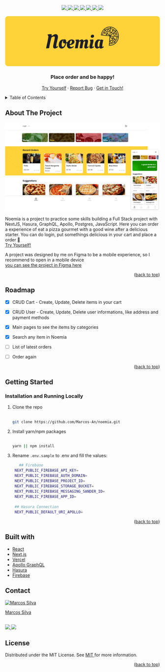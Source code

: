 <div id="top"></div>

<div align="center">
   <a href="#">
      <img src="https://img.shields.io/badge/TypeScript-007ACC?style=for-the-badge&logo=typescript&logoColor=white" /> 
  </a>
   <a href="#">
      <img src="https://img.shields.io/badge/next.js-000000?style=for-the-badge&logo=nextdotjs&logoColor=white" />    
   </a>
   <a href="#">
      <img src="https://img.shields.io/badge/Sass-CC6699?style=for-the-badge&logo=sass&logoColor=white" /> 
   </a>
   <a href="#">
      <img src="https://img.shields.io/badge/Hasura-131a2a?style=for-the-badge&logo=hasura&logoColor=1db3d0" /> 
   </a>
   <a href="#">
      <img src="https://img.shields.io/badge/Firebase-F29D0C?style=for-the-badge&logo=firebase&logoColor=white" />
   </a>
   <a href="#">
      <img src="https://img.shields.io/badge/Vercel-000000?style=for-the-badge&logo=vercel&logoColor=white" />
   </a>
   <a href="https://www.linkedin.com/in/marcos-antonio-579370160/" target="_blank">
      <img src="https://img.shields.io/badge/LinkedIn-0077B5?style=for-the-badge&logo=linkedin&logoColor=white" />
    </a>
</div>

<!-- PROJECT LOGO -->
<br />
<div align="center">
  <a href="https://noemia.vercel.app/" target="_blank"> 
    <img src="public/logo-readme.png" alt="Logo">
  </a>

  <h3 align="center">Place order and be happy!</h3>

  <p align="center"> 
    <a href="https://noemia.vercel.app/" target="_blank">Try Yourself</a>
    ·
    <a href="https://github.com/Marcos-An/noemia/issues" target="_blank">Report Bug</a>
    ·
    <a href="#contact">Get in Touch!</a>
  </p>
</div>

<!-- TABLE OF CONTENTS -->
<details>
  <summary>Table of Contents</summary>
  <ol>
    <li>
      <a href="#about-the-project">About The Project</a> 
    </li>
    <li><a href="#roadmap">Roadmap</a></li> 
    <li>
      <a href="#getting-started">Getting Started</a> 
    </li>  
    <li><a href="#built-with">Built With</a></li>
    <li><a href="#contact">Contact</a></li> 
    <li><a href="#license">Lisence</a></li> 
  </ol>
</details>

<!-- ABOUT THE PROJECT -->

## About The Project

<a href="https://noemia.vercel.app/" target="_blank">
  <img src="public/screen.png" alt="Logo">
</a> 

Noemia is a project to practice some skills building a Full Stack project with NextJS, Hasura, GraphQL, Apollo, Postgres, JavaScript. Here you can order a experience of eat a pizza gourmet with a good wine after a delicious starter. You can do login, put somethings delicious in your cart and place a order :tada:
<br>
<a href="https://noemia.vercel.app/" target="_blank">
  Try Yourself!
</a>


A project was designed by me on Figma to be a mobile experience, so I recommend to open in a mobile device  
<a href="https://www.figma.com/file/ufb1wgIyAIzvQFVaJtYWkH/Noemia?node-id=0%3A1" target="_blank">you can see the project in Figma here</a>
 

<p align="right">(<a href="#top">back to top</a>)</p>


<!-- ROADMAP -->

## Roadmap

- [x] CRUD Cart - Create, Update, Delete items in your cart
- [x] CRUD User - Create, Update, Delete user informations, like address and payment methods
- [x] Main pages to see the items by categories
- [x] Search any item in Noemia
- [ ] List of latest orders 
- [ ] Order again


<p align="right">(<a href="#top">back to top</a>)</p>


<!-- GETTING STARTED -->

## Getting Started

### Installation and Running Locally
 
1. Clone the repo
   ```bash
   
   git clone https://github.com/Marcos-An/noemia.git
   
   ```
2. Install yarn/npm packages
   ```bash
   
   yarn || npm install 
   
   ```
3. Rename `.env.sample` to .env and fill the values:
   ```bash
      ## Firebase
    NEXT_PUBLIC_FIREBASE_API_KEY=
    NEXT_PUBLIC_FIREBASE_AUTH_DOMAIN=
    NEXT_PUBLIC_FIREBASE_PROJECT_ID=
    NEXT_PUBLIC_FIREBASE_STORAGE_BUCKET=
    NEXT_PUBLIC_FIREBASE_MESSAGING_SANDER_ID=
    NEXT_PUBLIC_FIREBASE_APP_ID=

    ## Hasura Connection
    NEXT_PUBLIC_DEFAULT_URI_APOLLO=
   ```

<p align="right">(<a href="#top">back to top</a>)</p>
 
 
## Built with

-   [React](https://pt-br.reactjs.org/)
-   [Next.js](https://nextjs.org/)
-   [Vercel](https://vercel.com) 
-   [Apollo GraphQL](https://www.apollographql.com/docs/react/)
-   [Hasura](https://hasura.io/)  
-   [Firebase](https://firebase.google.com/docs/)

<!-- CONTACT -->

## Contact
<a href="https://www.linkedin.com/in/marcos-antonio-579370160/" target="_blank">
  <img src="https://avatars.githubusercontent.com/u/42773135?v=4" width="100px" alt="Marcos Silva"/>
  <p>Marcos Silva</p>
</a>
<br /> 
<div >
     <a href="https://www.linkedin.com/in/marcos-antonio-579370160/" target="_blank">
      <img src="https://img.shields.io/badge/LinkedIn-0077B5?style=for-the-badge&logo=linkedin&logoColor=white" />
    </a>
   <a href="mailto:marcos.silva.0556@gmail.com" target="_blank">
      <img src="https://img.shields.io/badge/Gmail-D14836?style=for-the-badge&logo=gmail&logoColor=white" />
    </a>

</div> 

<!-- CONTACT -->

## License

Distributed under the MIT License. See <a href="https://github.com/Marcos-An/noemia/blob/main/LICENSE" target="_blank"> MIT </a> for more information.

<p align="right">(<a href="#top">back to top</a>)</p>


